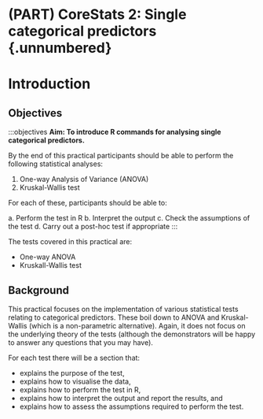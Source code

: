# (PART) CoreStats 2: Single categorical predictors {.unnumbered}

# Introduction

## Objectives
:::objectives
**Aim: To introduce R commands for analysing single categorical predictors.**

By the end of this practical participants should be able to perform the following statistical analyses:

1.	One-way Analysis of Variance (ANOVA)
2.	Kruskal-Wallis test

For each of these, participants should be able to:

a.	Perform the test in R
b.	Interpret the output
c.	Check the assumptions of the test
d.	Carry out a post-hoc test if appropriate
:::

The tests covered in this practical are:

-	One-way ANOVA
-	Kruskall-Wallis test

## Background

This practical focuses on the implementation of various statistical tests relating to categorical predictors. These boil down to ANOVA and Kruskal-Wallis (which is a non-parametric alternative).
Again, it does not focus on the underlying theory of the tests (although the demonstrators will be happy to answer any questions that you may have).

For each test there will be a section that:

- explains the purpose of the test,
- explains how to visualise the data,
- explains how to perform the test in R,
- explains how to interpret the output and report the results, and 
- explains how to assess the assumptions required to perform the test.

